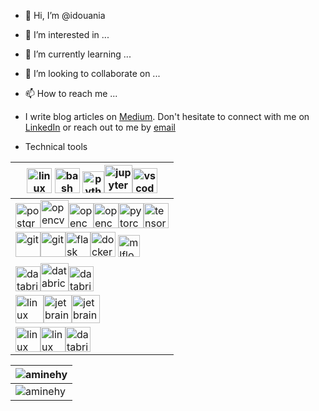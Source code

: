 - 👋 Hi, I’m @idouania
- 👀 I’m interested in ...
- 🌱 I’m currently learning ...
- 💞️ I’m looking to collaborate on ...
- 📫 How to reach me ...

- I write blog articles on <a href="https://amine-hy.medium.com/" target="blank">Medium</a>. Don't hesitate to connect with me on <a href="https://linkedin.com/in/aminehy" target="blank">LinkedIn</a> or reach out to me by [email](mailto:hadjyoucef.amine@gmail.com)

- Technical tools 

| <img src="https://www.vectorlogo.zone/logos/linux/linux-ar21.svg" alt="linux" height="40"/> <img src="https://www.vectorlogo.zone/logos/gnu_bash/gnu_bash-official.svg" alt="bash" height="40"/> <img src="https://www.vectorlogo.zone/logos/python/python-official.svg" alt="python" height="35"/><img src="https://www.vectorlogo.zone/logos/jupyter/jupyter-ar21.svg" alt="jupyter" height="45"/><img src="https://www.vectorlogo.zone/logos/visualstudio_code/visualstudio_code-ar21.svg" alt="vscode" height="40"/>|
|-|
| <img src="https://www.vectorlogo.zone/logos/postgresql/postgresql-ar21.svg" alt="postgreSQL" height="40"/><img src="https://www.vectorlogo.zone/logos/apache_spark/apache_spark-ar21.svg" alt="opencv" height="45"/><img src="https://www.vectorlogo.zone/logos/numpy/numpy-ar21.svg" alt="opencv" height="40"/><img src="https://www.vectorlogo.zone/logos/opencv/opencv-ar21.svg" alt="opencv" height="40"/><img src="https://www.vectorlogo.zone/logos/pytorch/pytorch-icon.svg" alt="pytorch" height="40"/><img src="https://www.vectorlogo.zone/logos/tensorflow/tensorflow-ar21.svg" alt="tensorflow" height="40"/> |
| <img src="https://www.vectorlogo.zone/logos/git-scm/git-scm-ar21.svg" alt="git" height="40"/><img src="https://www.vectorlogo.zone/logos/gitlab/gitlab-ar21.svg" alt="git" height="40"/><img src="https://fastapi.tiangolo.com/img/logo-margin/logo-teal.png" alt="flask" height="40"/><img src="https://www.vectorlogo.zone/logos/docker/docker-official.svg" alt="docker" height="40"/> <img src="https://www.mlflow.org/docs/latest/_static/MLflow-logo-final-black.png" alt="mlflow" height="35"/>
| <img src="https://www.vectorlogo.zone/logos/microsoft_azure/microsoft_azure-ar21.svg" alt="databricks" height="40"/><img src="https://upload.wikimedia.org/wikipedia/commons/6/63/Databricks_Logo.png" alt="databricks" height="45"><img src="https://www.vectorlogo.zone/logos/json/json-ar21.svg" alt="databricks" height="40"/>|
| <img src="https://www.vectorlogo.zone/logos/atlassian_jira/atlassian_jira-ar21.svg" alt="linux" height="45"/><img src="https://www.vectorlogo.zone/logos/jetbrains/jetbrains-ar21.svg" alt="jetbrain" height="45"/><img src="https://upload.wikimedia.org/wikipedia/commons/2/21/Matlab_Logo.png" alt="jetbrain" height="45"/>|
| <img src="https://upload.wikimedia.org/wikipedia/commons/9/92/LaTeX_logo.svg" alt="linux" height="40"><img src="https://www.vectorlogo.zone/logos/microsoft/microsoft-ar21.svg" alt="linux" height="40"/><img src="https://www.vectorlogo.zone/logos/microsoft_powerbi/microsoft_powerbi-ar21.svg" alt="databricks" height="40"/> |  

| <img align="center" src="https://github-readme-stats.vercel.app/api?username=idouania&show_icons=true" alt="aminehy" />                    |
| ----------------------------------------------------------------------------------------------------------------------------------------- |
| <img align="center" alt="aminehy" src="https://github-readme-stats.vercel.app/api/top-langs/?username=idouania&layout=compact&hide=html"/> |

